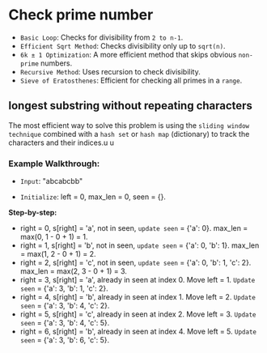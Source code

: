 # Check prime number

- `Basic Loop`: Checks for divisibility from `2 to n-1`.
- `Efficient Sqrt Method`: Checks divisibility only up to `sqrt(n)`.
- `6k ± 1 Optimization`: A more efficient method that skips obvious `non-prime` numbers.
- `Recursive Method`: Uses recursion to check divisibility.
- `Sieve of Eratosthenes`: Efficient for checking all primes in a `range`.

## longest substring without repeating characters

The most efficient way to solve this problem is using the `sliding window technique` combined with a `hash set` or `hash map` (dictionary) to track the characters and their indices.u
u
### Example Walkthrough:

- `Input`: "abcabcbb"

- `Initialize`: left = 0, max_len = 0, seen = {}.

**Step-by-step:**

- right = 0, s[right] = 'a', not in seen, `update seen` = {'a': 0}. max_len = max(0, 1 - 0 + 1) = 1.
- right = 1, s[right] = 'b', not in seen, `update seen` = {'a': 0, 'b': 1}. max_len = max(1, 2 - 0 + 1) = 2.
- right = 2, s[right] = 'c', not in seen, `update seen` = {'a': 0, 'b': 1, 'c': 2}. max_len = max(2, 3 - 0 + 1) = 3.
- right = 3, s[right] = 'a', already in seen at index 0. Move left = 1. `Update seen` = {'a': 3, 'b': 1, 'c': 2}.
- right = 4, s[right] = 'b', already in seen at index 1. Move left = 2. `Update seen` = {'a': 3, 'b': 4, 'c': 2}.
- right = 5, s[right] = 'c', already in seen at index 2. Move left = 3. `Update seen` = {'a': 3, 'b': 4, 'c': 5}.
- right = 6, s[right] = 'b', already in seen at index 4. Move left = 5. `Update seen` = {'a': 3, 'b': 6, 'c': 5}.
